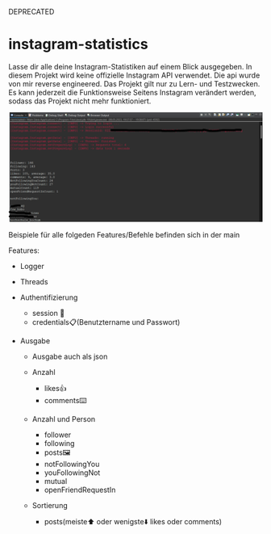 DEPRECATED

# instagram-statistics

Lasse dir alle deine Instagram-Statistiken auf einem Blick ausgegeben. In diesem Projekt wird keine offizielle Instagram API verwendet. Die api wurde von mir reverse engineered. Das Projekt gilt nur zu Lern- und Testzwecken. Es kann jederzeit die Funktionsweise Seitens Instagram verändert werden, sodass das Projekt nicht mehr funktioniert.

![Alt text](/img/output.png "Output")

Beispiele für alle folgeden Features/Befehle befinden sich in der main 

Features:

- Logger

- Threads

- Authentifizierung
    - session 🍪
    - credentials📋(Benutztername und Passwort)

- Ausgabe
    - Ausgabe auch als json
    - Anzahl
      - likes👍
      - comments⌨️
    - Anzahl und Person
      - follower 
      - following
      - posts🖼️
      - notFollowingYou
      - youFollowingNot
      - mutual
      - openFriendRequestIn
    
    - Sortierung
      - posts(meiste⬆️ oder wenigste⬇️ likes oder comments)


